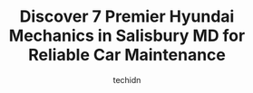 ---
layout: ampstory
image: https://images.unsplash.com/photo-1610475426780-97170243d2c7?ixlib=rb-4.0.3&ixid=MnwxMjA3fDB8MHxwaG90by1wYWdlfHx8fGVufDB8fHx8&auto=format&fit=crop&w=640&h=853&q=80
author: techidn
featured: false
description: Entrust your vehicle to the 7 best Hyundai Mechanic in Salisbury MD, USA and experience the difference they can make. With their extensive knowledge, state-of-the-art facilities, and commitm
title: Discover 7 Premier Hyundai Mechanics in Salisbury MD for Reliable Car Maintenance
cover:
   title: Discover 7 Premier Hyundai Mechanics in Salisbury MD for Reliable Car Maintenance
   subtitle: Rickpate
   background: https://images.unsplash.com/photo-1610475426780-97170243d2c7?ixlib=rb-4.0.3&ixid=MnwxMjA3fDB8MHxwaG90by1wYWdlfHx8fGVufDB8fHx8&auto=format&fit=crop&w=640&h=853&q=80

pages: 
 - layout: thirds
   top: <h1>#1 Pohanka Of Salisbury</h1>
   bottom: "<p>Everyone who was involved in the sale of my new car was wonderful ,from my salesman Brandon Underwood and Finance manager Phil Lewis. I mistakenly missed a salesman who I</p>"
   background: https://www.knot35.com/toplist/wp-content/uploads/2023/06/best-hyundai-mechanic-1-in-salisbury-md-1685839042.jpeg
   backgroundblur: true
 - layout: thirds
   top: <h1>#2 Pohanka Hyundai Of Salisbury</h1>
   bottom: "<p>2015 N Salisbury Blvd, Salisbury, MD 21801, United States</p>"
   background: https://www.knot35.com/toplist/wp-content/uploads/2023/06/best-hyundai-mechanic-2-in-salisbury-md-1685839042.jpeg
   cta:
      link: https://www.knot35.com/toplist/discover-7-premier-hyundai-mechanics-in-salisbury-md-for-reliable-car-maintenance/
      text: Discover 7 Premier Hyundai Mechanics in Salisbury MD for Reliable Car Maintenance
 - layout: thirds
   top: <h1>#3 Pohanka Volkswagen of Salisbury</h1>
   bottom: "<p>1922 N Salisbury Blvd, Salisbury, MD 21801, United States</p>"
   background: https://www.knot35.com/toplist/wp-content/uploads/2023/06/best-hyundai-mechanic-3-in-salisbury-md-1685839043.png
   cta:
      link: https://www.knot35.com/toplist/discover-7-premier-hyundai-mechanics-in-salisbury-md-for-reliable-car-maintenance/
      text: Discover 7 Premier Hyundai Mechanics in Salisbury MD for Reliable Car Maintenance
 - layout: thirds
   top: <h1>#4 Clydes Car & Light Truck Repair</h1>
   bottom: "<p>1600 N Salisbury Blvd, Salisbury, MD 21801, United States</p>"
   background: https://images.unsplash.com/photo-1536745287225-21d689278fd1?ixlib=rb-4.0.3&ixid=MnwxMjA3fDB8MHxwaG90by1wYWdlfHx8fGVufDB8fHx8&auto=format&fit=crop&w=640&h=853&q=80
   cta:
      link: https://www.knot35.com/toplist/discover-7-premier-hyundai-mechanics-in-salisbury-md-for-reliable-car-maintenance/
      text: Discover 7 Premier Hyundai Mechanics in Salisbury MD for Reliable Car Maintenance
 - layout: thirds
   top: <h1>#5 Pohanka Buying Center</h1>
   bottom: "<p>1902B N Salisbury Blvd, Salisbury, MD 21801, United States</p>"
   background: https://images.unsplash.com/photo-1510906594845-bc082582c8cc?ixlib=rb-4.0.3&ixid=MnwxMjA3fDB8MHxwaG90by1wYWdlfHx8fGVufDB8fHx8&auto=format&fit=crop&w=640&h=853&q=80
   cta:
      link: https://www.knot35.com/toplist/discover-7-premier-hyundai-mechanics-in-salisbury-md-for-reliable-car-maintenance/
      text: Discover 7 Premier Hyundai Mechanics in Salisbury MD for Reliable Car Maintenance
 - layout: thirds
   top: <h1>#6 The Car Store Service and Accessories</h1>
   bottom: "<p>202 Kiley Dr, Salisbury, MD 21801, United States</p>"
   background: https://images.unsplash.com/photo-1618005182384-a83a8bd57fbe?ixlib=rb-4.0.3&ixid=MnwxMjA3fDB8MHxwaG90by1wYWdlfHx8fGVufDB8fHx8&auto=format&fit=crop&w=640&h=853&q=80
   cta:
      link: https://www.knot35.com/toplist/discover-7-premier-hyundai-mechanics-in-salisbury-md-for-reliable-car-maintenance/
      text: Discover 7 Premier Hyundai Mechanics in Salisbury MD for Reliable Car Maintenance
 - layout: thirds
   top: <h1>#7 Pohanka Kia of Salisbury</h1>
   bottom: "<p>1911 N Salisbury Blvd, Salisbury, MD 21801, United States</p>"
   background: https://images.unsplash.com/photo-1580610447943-1bfbef5efe07?ixlib=rb-4.0.3&ixid=MnwxMjA3fDB8MHxwaG90by1wYWdlfHx8fGVufDB8fHx8&auto=format&fit=crop&w=640&h=853&q=80
   cta:
      link: https://www.knot35.com/toplist/discover-7-premier-hyundai-mechanics-in-salisbury-md-for-reliable-car-maintenance/
      text: Discover 7 Premier Hyundai Mechanics in Salisbury MD for Reliable Car Maintenance
 - layout: thirds
   middle: Continue reading...
   background: https://images.unsplash.com/photo-1608501821300-4f99e58bba77?ixlib=rb-4.0.3&ixid=MnwxMjA3fDB8MHxwaG90by1wYWdlfHx8fGVufDB8fHx8&auto=format&fit=crop&w=640&h=853&q=80
   cta:
      link: https://www.knot35.com/toplist/discover-7-premier-hyundai-mechanics-in-salisbury-md-for-reliable-car-maintenance/
      text: Discover 7 Premier Hyundai Mechanics in Salisbury MD for Reliable Car Maintenance
      
---